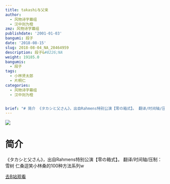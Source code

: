 ```yaml
---
title: takashi与父亲
author:
  - 风物诗字幕组
  - 汉中则为橙
zmz: 风物诗字幕组
publishdate: '2001-01-03'
bangumi: 段子
date: '2018-08-15'
slug: 2018-08-04_NA_28464959
description: 段子&#8226;NA
weight: 19185.0
bangumis:
  - 段子
tags:
  - 小林贤太郎
  - 片桐仁
categories:
  - 风物诗字幕组
  - 汉中则为橙


brief: "# 简介 《タカシと父さん》，出自Rahmens特别公演【零の箱式】。 翻译/时间轴/压制：雪树 仁桑逗笑小林桑的100种方法系列w"
---
```

![](https://i.imgur.com/Dz5txed.jpg)
# 简介  
《タカシと父さん》，出自Rahmens特别公演【零の箱式】。
翻译/时间轴/压制：雪树
仁桑逗笑小林桑的100种方法系列w  

[去B站观看](https://www.bilibili.com/video/av28464959/)
 

